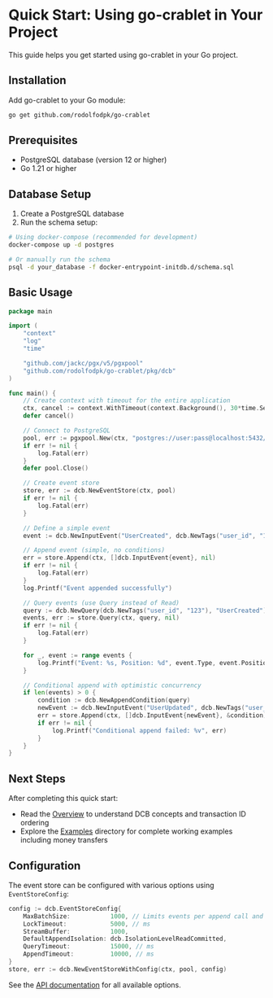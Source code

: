 # Quick Start: Using go-crablet in Your Project

This guide helps you get started using go-crablet in your Go project.

## Installation

Add go-crablet to your Go module:

```bash
go get github.com/rodolfodpk/go-crablet
```

## Prerequisites

- PostgreSQL database (version 12 or higher)
- Go 1.21 or higher

## Database Setup

1. Create a PostgreSQL database
2. Run the schema setup:

```bash
# Using docker-compose (recommended for development)
docker-compose up -d postgres

# Or manually run the schema
psql -d your_database -f docker-entrypoint-initdb.d/schema.sql
```

## Basic Usage

```go
package main

import (
    "context"
    "log"
    "time"

    "github.com/jackc/pgx/v5/pgxpool"
    "github.com/rodolfodpk/go-crablet/pkg/dcb"
)

func main() {
    // Create context with timeout for the entire application
    ctx, cancel := context.WithTimeout(context.Background(), 30*time.Second)
    defer cancel()

    // Connect to PostgreSQL
    pool, err := pgxpool.New(ctx, "postgres://user:pass@localhost:5432/dbname")
    if err != nil {
        log.Fatal(err)
    }
    defer pool.Close()

    // Create event store
    store, err := dcb.NewEventStore(ctx, pool)
    if err != nil {
        log.Fatal(err)
    }

    // Define a simple event
    event := dcb.NewInputEvent("UserCreated", dcb.NewTags("user_id", "123"), []byte(`{"name": "John Doe", "email": "john@example.com"}`))

    // Append event (simple, no conditions)
    err = store.Append(ctx, []dcb.InputEvent{event}, nil)
    if err != nil {
        log.Fatal(err)
    }
    log.Printf("Event appended successfully")

    // Query events (use Query instead of Read)
    query := dcb.NewQuery(dcb.NewTags("user_id", "123"), "UserCreated")
    events, err := store.Query(ctx, query, nil)
    if err != nil {
        log.Fatal(err)
    }

    for _, event := range events {
        log.Printf("Event: %s, Position: %d", event.Type, event.Position)
    }

    // Conditional append with optimistic concurrency
    if len(events) > 0 {
        condition := dcb.NewAppendCondition(query)
        newEvent := dcb.NewInputEvent("UserUpdated", dcb.NewTags("user_id", "123"), []byte(`{"name": "John Smith"}`))
        err = store.Append(ctx, []dcb.InputEvent{newEvent}, &condition)
        if err != nil {
            log.Printf("Conditional append failed: %v", err)
        }
    }
}
```

## Next Steps

After completing this quick start:

- Read the [Overview](overview.md) to understand DCB concepts and transaction ID ordering
- Explore the [Examples](../internal/examples/) directory for complete working examples including money transfers

## Configuration

The event store can be configured with various options using `EventStoreConfig`:

```go
config := dcb.EventStoreConfig{
    MaxBatchSize:           1000, // Limits events per append call and projection windows
    LockTimeout:            5000, // ms
    StreamBuffer:           1000,
    DefaultAppendIsolation: dcb.IsolationLevelReadCommitted,
    QueryTimeout:           15000, // ms
    AppendTimeout:          10000, // ms
}
store, err := dcb.NewEventStoreWithConfig(ctx, pool, config)
```

See the [API documentation](https://godoc.org/github.com/rodolfodpk/go-crablet/pkg/dcb) for all available options. 